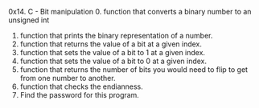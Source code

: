 0x14. C - Bit manipulation
0. function that converts a binary number to an unsigned int
1. function that prints the binary representation of a number.
2. function that returns the value of a bit at a given index.
3. function that sets the value of a bit to 1 at a given index.
4. function that sets the value of a bit to 0 at a given index.
5. function that returns the number of bits you would need to flip to get from one number to another.
6. function that checks the endianness.
7. Find the password for this program.
